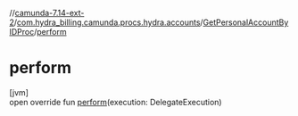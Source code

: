 //[camunda-7.14-ext-2](../../../index.md)/[com.hydra_billing.camunda.procs.hydra.accounts](../index.md)/[GetPersonalAccountByIDProc](index.md)/[perform](perform.md)

# perform

[jvm]\
open override fun [perform](perform.md)(execution: DelegateExecution)
